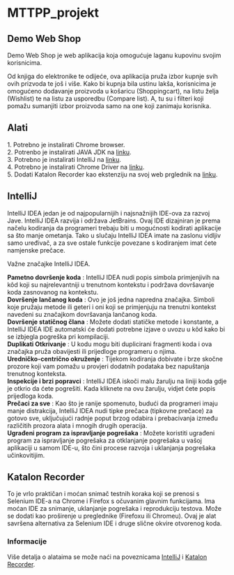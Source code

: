 # MTTPP_projekt

<h2>Demo Web Shop</h2>
<p>Demo Web Shop je web aplikacija koja omogućuje laganu kupovinu svojim korisnicima.</p>
Od knjiga do elektronike te odijeće, ova aplikacija pruža izbor kupnje svih ovih prizvoda te još i više.
Kako bi kupnja bila ustinu lakša, korisnicima je omogućeno dodavanje proizvoda u košaricu (Shoppingcart), na listu želja (Wishlist) te na listu za usporedbu (Compare list). A, tu su i filteri koji pomažu sumanjiti izbor proizvoda samo na one koji zanimaju korisnika.
    
<h2>Alati</h2>
1. Potrebno je instalirati Chrome browser.<br>
2. Potrenbo je instalirati JAVA JDK na <a href="https://www.oracle.com/java/technologies/downloads/">linku</a>.<br>
3. Potrebno je instalirati IntelliJ na <a href="https://www.jetbrains.com/idea/download/">linku</a>.<br>
4. Potrebno je instalirati Chrome Driver na <a href="https://chromedriver.chromium.org/downloads">linku</a>.<br>
5. Dodati Katalon Recorder kao ekstenziju na svoj web prglednik na <a href="https://chrome.google.com/webstore/detail/katalon-recorder-selenium/ljdobmomdgdljniojadhoplhkpialdid">linku</a>.<br>

<h2>IntelliJ</h2>

IntelliJ IDEA jedan je od najpopularnijih i najsnažnijih IDE-ova za razvoj Jave. IntelliJ IDEA razvija i održava JetBrains.
Ovaj IDE dizajniran je prema načelu kodiranja da programeri trebaju biti u mogućnosti kodirati aplikacije sa što manje ometanja. Tako u slučaju IntelliJ IDEA imate na zaslonu vidljiv samo uređivač, a za sve ostale funkcije povezane s kodiranjem imat ćete namjenske prečace.

Važne značajke IntelliJ IDEA.
        
**Pametno dovršenje koda** : IntelliJ IDEA nudi popis simbola primjenjivih na kôd koji su najrelevantniji u trenutnom kontekstu i podržava dovršavanje koda zasnovanog na kontekstu.<br>
**Dovršenje lančanog koda** : Ovo je još jedna napredna značajka. Simboli koje pružaju metode ili geteri i oni koji se primjenjuju na trenutni kontekst navedeni su značajkom dovršavanja lančanog koda.<br>
**Dovršenje statičnog člana** : Možete dodati statičke metode i konstante, a IntelliJ IDEA IDE automatski će dodati potrebne izjave o uvozu u kôd kako bi se izbjegla pogreška pri kompilaciji.<br>
**Duplikati Otkrivanje** : U kodu mogu biti duplicirani fragmenti koda i ova značajka pruža obavijesti ili prijedloge programeru o njima.<br>
**Uredničko-centrično okruženje** : Tijekom kodiranja dobivate i brze skočne prozore koji vam pomažu u provjeri dodatnih podataka bez napuštanja trenutnog konteksta.<br>
**Inspekcije i brzi popravci** : IntelliJ IDEA iskoči malu žarulju na liniji koda gdje je otkrio da ćete pogrešiti. Kada kliknete na ovu žarulju, vidjet ćete popis prijedloga koda.<br>
**Prečaci za sve** : Kao što je ranije spomenuto, budući da programeri imaju manje distrakcija, IntelliJ IDEA nudi tipke prečaca (tipkovne prečace) za gotovo sve, uključujući radnje poput brzog odabira i prebacivanja između različitih prozora alata i mnogih drugih operacija.<br>
**Ugrađeni program za ispravljanje pogrešaka** : Možete koristiti ugrađeni program za ispravljanje pogrešaka za otklanjanje pogrešaka u vašoj aplikaciji u samom IDE-u, što čini procese razvoja i uklanjanja pogrešaka učinkovitijim.<br>

<h2>Katalon Recorder</h2>

To je vrlo praktičan i moćan snimač testnih koraka koji se prenosi s Selenium IDE-a na Chrome i Firefox s očuvanim glavnim funkcijama. Ima moćan IDE za snimanje, uklanjanje pogrešaka i reprodukciju testova. 
Može se dodati kao proširenje u preglednike (Firefoxu ili Chromeu). Ovaj je alat savršena alternativa za Selenium IDE i druge slične okvire otvorenog koda.

<h3>Informacije</h3>

Više detalja o alataima se može naći na poveznicama [IntelliJ](https://www.jetbrains.com/idea/) i [Katalon Recorder](https://chrome.google.com/webstore/detail/katalon-recorder-selenium/ljdobmomdgdljniojadhoplhkpialdid).

   
